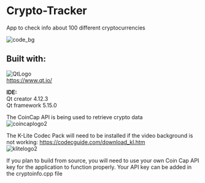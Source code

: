 # Crypto-Tracker
 App to check info about 100 different cryptocurrencies  
 
![code_bg](https://user-images.githubusercontent.com/22214754/141690798-2e974d81-b455-4ab6-a2fe-f42102b60006.gif)    

## Built with:    
![QtLogo](https://user-images.githubusercontent.com/22214754/179895211-d52559ab-35df-4fcc-bf69-7377739330d4.png)  
https://www.qt.io/ 

**IDE:**  
Qt creator 4.12.3  
Qt framework 5.15.0  

The CoinCap API is being used to retrieve crypto data  
![coincaplogo2](https://user-images.githubusercontent.com/22214754/179896947-c802f35f-a6f9-499a-938a-ec0ee4cbb763.png)    

The K-Lite Codec Pack will need to be installed if the video background is not working: https://codecguide.com/download_kl.htm  
![klitelogo2](https://user-images.githubusercontent.com/22214754/179897468-1731af8b-8a04-40ce-acb2-04d0ee0b3002.png)  

If you plan to build from source, you will need to use your own Coin Cap API key for the application to function properly. Your API key can be added in the cryptoinfo.cpp file 

 



